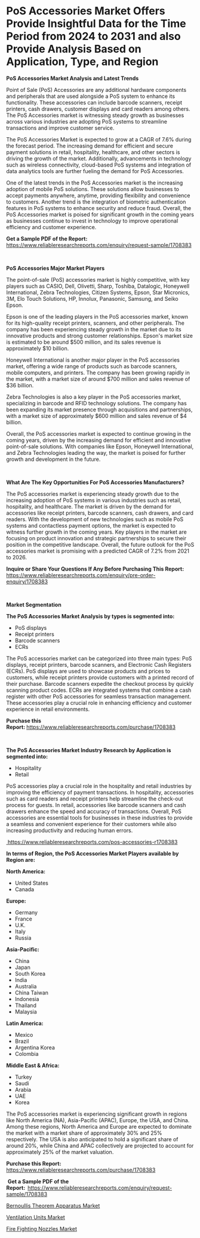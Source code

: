 <p><h1>PoS Accessories Market Offers Provide Insightful Data for the Time Period from 2024 to 2031 and also Provide Analysis Based on Application, Type, and Region</h1></p><p><strong>PoS Accessories Market Analysis and Latest Trends</strong></p>
<p><p>Point of Sale (PoS) Accessories are any additional hardware components and peripherals that are used alongside a PoS system to enhance its functionality. These accessories can include barcode scanners, receipt printers, cash drawers, customer displays and card readers among others. The PoS Accessories market is witnessing steady growth as businesses across various industries are adopting PoS systems to streamline transactions and improve customer service.</p><p>The PoS Accessories Market is expected to grow at a CAGR of 7.6% during the forecast period. The increasing demand for efficient and secure payment solutions in retail, hospitality, healthcare, and other sectors is driving the growth of the market. Additionally, advancements in technology such as wireless connectivity, cloud-based PoS systems and integration of data analytics tools are further fueling the demand for PoS Accessories.</p><p>One of the latest trends in the PoS Accessories market is the increasing adoption of mobile PoS solutions. These solutions allow businesses to accept payments anywhere, anytime, providing flexibility and convenience to customers. Another trend is the integration of biometric authentication features in PoS systems to enhance security and reduce fraud. Overall, the PoS Accessories market is poised for significant growth in the coming years as businesses continue to invest in technology to improve operational efficiency and customer experience.</p></p>
<p><strong>Get a Sample PDF of the Report:&nbsp;</strong> <a href="https://www.reliableresearchreports.com/enquiry/request-sample/1708383">https://www.reliableresearchreports.com/enquiry/request-sample/1708383</a></p>
<p>&nbsp;</p>
<p><strong>PoS Accessories Major Market Players</strong></p>
<p><p>The point-of-sale (PoS) accessories market is highly competitive, with key players such as CASIO, Dell, Olivetti, Sharp, Toshiba, Datalogic, Honeywell International, Zebra Technologies, Citizen Systems, Epson, Star Micronics, 3M, Elo Touch Solutions, HP, Innolux, Panasonic, Samsung, and Seiko Epson.</p><p>Epson is one of the leading players in the PoS accessories market, known for its high-quality receipt printers, scanners, and other peripherals. The company has been experiencing steady growth in the market due to its innovative products and strong customer relationships. Epson's market size is estimated to be around $500 million, and its sales revenue is approximately $10 billion.</p><p>Honeywell International is another major player in the PoS accessories market, offering a wide range of products such as barcode scanners, mobile computers, and printers. The company has been growing rapidly in the market, with a market size of around $700 million and sales revenue of $36 billion.</p><p>Zebra Technologies is also a key player in the PoS accessories market, specializing in barcode and RFID technology solutions. The company has been expanding its market presence through acquisitions and partnerships, with a market size of approximately $600 million and sales revenue of $4 billion.</p><p>Overall, the PoS accessories market is expected to continue growing in the coming years, driven by the increasing demand for efficient and innovative point-of-sale solutions. With companies like Epson, Honeywell International, and Zebra Technologies leading the way, the market is poised for further growth and development in the future.</p></p>
<p>&nbsp;</p>
<p><strong>What Are The Key Opportunities For PoS Accessories Manufacturers?</strong></p>
<p><p>The PoS accessories market is experiencing steady growth due to the increasing adoption of PoS systems in various industries such as retail, hospitality, and healthcare. The market is driven by the demand for accessories like receipt printers, barcode scanners, cash drawers, and card readers. With the development of new technologies such as mobile PoS systems and contactless payment options, the market is expected to witness further growth in the coming years. Key players in the market are focusing on product innovation and strategic partnerships to secure their position in the competitive landscape. Overall, the future outlook for the PoS accessories market is promising with a predicted CAGR of 7.2% from 2021 to 2026.</p></p>
<p><strong>Inquire or Share Your Questions If Any Before Purchasing This Report:</strong> <a href="https://www.reliableresearchreports.com/enquiry/pre-order-enquiry/1708383">https://www.reliableresearchreports.com/enquiry/pre-order-enquiry/1708383</a></p>
<p>&nbsp;</p>
<p><strong>Market Segmentation</strong></p>
<p><strong>The PoS Accessories Market Analysis by types is segmented into:</strong></p>
<p><ul><li>PoS displays</li><li>Receipt printers</li><li>Barcode scanners</li><li>ECRs</li></ul></p>
<p><p>The PoS accessories market can be categorized into three main types: PoS displays, receipt printers, barcode scanners, and Electronic Cash Registers (ECRs). PoS displays are used to showcase products and prices to customers, while receipt printers provide customers with a printed record of their purchase. Barcode scanners expedite the checkout process by quickly scanning product codes. ECRs are integrated systems that combine a cash register with other PoS accessories for seamless transaction management. These accessories play a crucial role in enhancing efficiency and customer experience in retail environments.</p></p>
<p><strong>Purchase this Report:&nbsp;</strong><a href="https://www.reliableresearchreports.com/purchase/1708383">https://www.reliableresearchreports.com/purchase/1708383</a></p>
<p>&nbsp;</p>
<p><strong>The PoS Accessories Market Industry Research by Application is segmented into:</strong></p>
<p><ul><li>Hospitality</li><li>Retail</li></ul></p>
<p><p>PoS accessories play a crucial role in the hospitality and retail industries by improving the efficiency of payment transactions. In hospitality, accessories such as card readers and receipt printers help streamline the check-out process for guests. In retail, accessories like barcode scanners and cash drawers enhance the speed and accuracy of transactions. Overall, PoS accessories are essential tools for businesses in these industries to provide a seamless and convenient experience for their customers while also increasing productivity and reducing human errors.</p></p>
<p><a href="https://www.reliableresearchreports.com/pos-accessories-r1708383">&nbsp;https://www.reliableresearchreports.com/pos-accessories-r1708383</a></p>
<p><strong>In terms of Region, the PoS Accessories Market Players available by Region are:</strong></p>
<p>
    <p> <strong> North America: </strong>
        <ul>
            <li>United States</li>
            <li>Canada</li>
        </ul>
        </p> 
    <p> <strong> Europe: </strong>
        <ul>
            <li>Germany</li>
            <li>France</li>
            <li>U.K.</li>
            <li>Italy</li>
            <li>Russia</li>
        </ul>
        </p> 
    <p> <strong> Asia-Pacific: </strong>
        <ul>
            <li>China</li>
            <li>Japan</li>
            <li>South Korea</li>
            <li>India</li>
            <li>Australia</li>
            <li>China Taiwan</li>
            <li>Indonesia</li>
            <li>Thailand</li>
            <li>Malaysia</li>
        </ul>
        </p> 
    <p> <strong> Latin America: </strong>
        <ul>
            <li>Mexico</li>
            <li>Brazil</li>
            <li>Argentina Korea</li>
            <li>Colombia</li>
        </ul>
        </p> 
    <p> <strong> Middle East & Africa: </strong>
        <ul>
            <li>Turkey</li>
            <li>Saudi</li>
            <li>Arabia</li>
            <li>UAE</li>
            <li>Korea</li>
        </ul>
    </p>
    </p>
<p><p>The PoS accessories market is experiencing significant growth in regions like North America (NA), Asia-Pacific (APAC), Europe, the USA, and China. Among these regions, North America and Europe are expected to dominate the market with a market share of approximately 30% and 25% respectively. The USA is also anticipated to hold a significant share of around 20%, while China and APAC collectively are projected to account for approximately 25% of the market valuation.</p></p>
<p><strong>Purchase this Report: </strong><a href="https://www.reliableresearchreports.com/purchase/1708383">https://www.reliableresearchreports.com/purchase/1708383</a></p>
<p>&nbsp;<strong>Get a Sample PDF of the Report:&nbsp;&nbsp;</strong><a href="https://www.reliableresearchreports.com/enquiry/request-sample/1708383">https://www.reliableresearchreports.com/enquiry/request-sample/1708383</a></p>
<p><strong></strong></p>
<p><p><a href="https://github.com/JuliaFadel1922/Market-Research-Report-List-1/blob/main/bernoullis-theorem-apparatus-market.md">Bernoullis Theorem Apparatus Market</a></p><p><a href="https://github.com/mharielmesa/Market-Research-Report-List-4/blob/main/ventilation-units-market.md">Ventilation Units Market</a></p><p><a href="https://github.com/moyahfrancoestellec51j635wcx/Market-Research-Report-List-3/blob/main/fire-fighting-nozzles-market.md">Fire Fighting Nozzles Market</a></p></p>